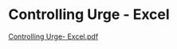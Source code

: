 # Controlling Urge - Excel

[Controlling Urge- Excel.pdf](Controlling%20Urge%20-%20Excel%20c6b3378bae1544c08e697f445753ac3c/Controlling_Urge-_Excel.pdf)